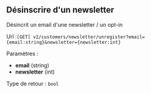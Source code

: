 ## <span id='desinscrire'>Désinscrire d'un newsletter</span>

Désincrit un email d'une newsletter / un opt-in

Url :`[GET] v2/customers/newsletter/unregister?email={email:string}&newsletter={newsletter:int}`

Paramètres : 

- **email** (string)
- **newsletter** (int)

Type de retour : `bool`

